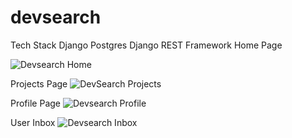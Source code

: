 # devsearch
Tech Stack
Django
Postgres
Django REST Framework
Home Page

![Devsearch Home](https://user-images.githubusercontent.com/101710886/223978207-0e81a7e1-14c1-4015-b6b0-c9479f18df96.jpg)


Projects Page
![DevSearch Projects](https://user-images.githubusercontent.com/101710886/223978247-ccdc3390-606a-426c-8325-d9f3b7a01843.jpg)


Profile Page
![Devsearch Profile](https://user-images.githubusercontent.com/101710886/223978292-a9a49428-0afe-486a-b84a-4585117ca414.jpg)


User Inbox
![Devsearch Inbox](https://user-images.githubusercontent.com/101710886/223978325-3975d03d-79b4-4737-991a-d026100ea43e.png)
